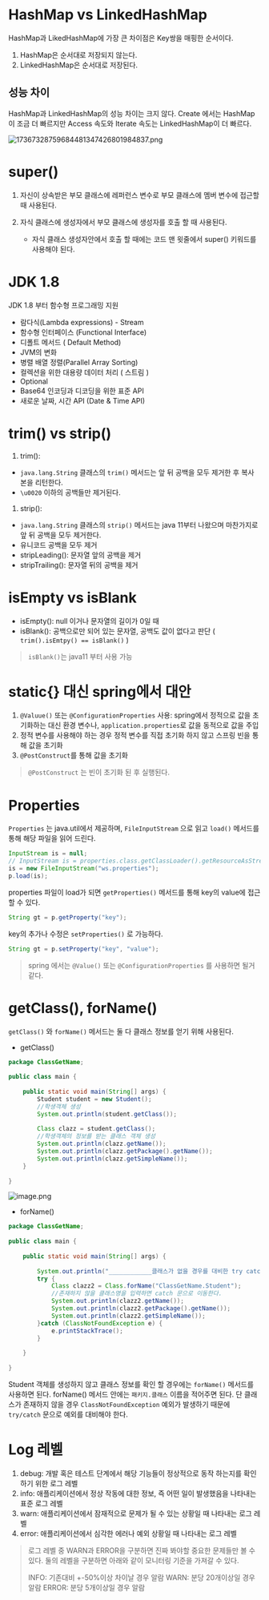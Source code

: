 # HashMap vs LinkedHashMap

HashMap과 LikedHashMap에 가장 큰 차이점은 Key쌍을 매핑한 순서이다.

1. HashMap은 순서대로 저장되지 않는다.
2. LinkedHashMap은 순서대로 저장된다.

## 성능 차이

HashMap과 LinkedHashMap의 성능 차이는 크지 않다. Create 에서는 HashMap이 조금 더 빠르지만 Access 속도와 Iterate 속도는 LinkedHashMap이 더 빠르다.

![17367328759684481347426801984837.png](https://img1.daumcdn.net/thumb/R1280x0/?scode=mtistory2&fname=https%3A%2F%2Ft1.daumcdn.net%2Fcfile%2Ftistory%2F999B523D5D240E7A25)

# super()

1. 자신이 상속받은 부모 클래스에 레퍼런스 변수로 부모 클래스에 멤버 변수에 접근할 때 사용된다.
2. 자식 클래스에 생성자에서 부모 클래스에 생성자를 호출 할 때 사용된다.

    -  자식 클래스 생성자안에서 호출 할 때에는 코드 맨 윗줄에서 super() 키워드를 사용해야 된다.

# JDK 1.8

JDK 1.8 부터 함수형 프로그래밍 지원

- 람다식(Lambda expressions) - Stream
- 함수형 인터페이스 (Functional Interface)
- 디폴트 메서드 ( Default Method)
- JVM의 변화
- 병렬 배열 정렬(Parallel Array Sorting)
- 컬렉션을 위한 대용량 데이터 처리 ( 스트림 )
- Optional
- Base64 인코딩과 디코딩을 위한 표준 API
- 새로운 날짜, 시간 API (Date & Time API)

# trim() vs strip()

1. trim():
- `java.lang.String` 클래스의 `trim()` 메서드는 앞 뒤 공백을 모두 제거한 후 복사본을 리턴한다.
- `\u0020` 이하의 공백들만 제거된다.
1. strip():
- `java.lang.String` 클래스의 `strip()` 메서드는 java 11부터 나왔으며 마찬가지로 앞 뒤 공백을 모두 제거한다.
- 유니코드 공백을 모두 제거
- stripLeading(): 문자열 앞의 공백을 제거
- stripTrailing(): 문자열 뒤의 공백을 제거

# isEmpty vs isBlank

- isEmpty(): null 이거나 문자열의 길이가 0일 때
- isBlank():  공백으로만 되어 있는 문자열, 공백도 값이 없다고 판단 ( `trim().isEmtpy() == isBlank()` )

> `isBlank()`는 java11 부터 사용 가능

# static{} 대신 spring에서 대안

1. `@Valuue()` 또는 `@ConfigurationProperties` 사용: spring에서 정적으로 값을 초기화하는 대신 환경 변수나, `application.properties`로 값을 동적으로 값을 주입
2. 정적 변수를 사용해야 하는 경우 정적 변수를 직접 초기화 하지 않고 스프링 빈을 통해 값을 초기화
3. `@PostConstruct`를 통해 값을 초기화

> `@PostConstruct` 는 빈이 초기화 된 후 실행된다.
>

# Properties

`Properties` 는 java.util에서 제공하며, `FileInputStream` 으로 읽고 `load()` 메서드를 통해 해당 파일을 읽어 드린다.

```java
InputStream is = null;
// InputStream is = properties.class.getClassLoader().getResourceAsStream(fileName)도 가능
is = new FileInputStream("ws.properties");
p.load(is);
```

properties 파일이 load가 되면 `getProperties()` 메서드를 통해 key의 value에 접근할 수 있다.

```java
String gt = p.getProperty("key");
```

key의 추가나 수정은 `setProperties()` 로 가능하다.

```java
String gt = p.setProperty("key", "value");
```

> spring 에서는 `@Value()` 또는 `@ConfigurationProperties` 를 사용하면 될거 같다.
>

# getClass(), forName()

`getClass()` 와 `forName()`  메서드는 둘 다 클래스 정보를 얻기 위해 사용된다.

- getClass()

```java
package ClassGetName;
 
public class main {
 
	public static void main(String[] args) {
		Student student = new Student();
		//학생객체 생성
		System.out.println(student.getClass());
		
		Class clazz = student.getClass();
		//학생객체의 정보를 받는 클래스 객체 생성
		System.out.println(clazz.getName());
		System.out.println(clazz.getPackage().getName());
		System.out.println(clazz.getSimpleName());
	}
 
}
```

![image.png](https://img1.daumcdn.net/thumb/R1280x0/?scode=mtistory2&fname=https%3A%2F%2Fblog.kakaocdn.net%2Fdn%2FkWdGk%2FbtqTKLI1b7I%2FwUKzjpk2WeB78IkKUCq5w1%2Fimg.png)

- forName()

```java
package ClassGetName;
 
public class main {
 
	public static void main(String[] args) {
 
 		System.out.println("____________클래스가 없을 경우를 대비한 try catch 문_______________");
		try {
			Class clazz2 = Class.forName("ClassGetName.Student");
			//존재하지 않을 클래스명을 입력하면 catch 문으로 이동한다.
			System.out.println(clazz2.getName());
			System.out.println(clazz2.getPackage().getName());
			System.out.println(clazz2.getSimpleName());
		}catch (ClassNotFoundException e) {
			e.printStackTrace();
		}
	
	}
 
}
```

Student 객체를 생성하지 않고 클래스 정보를 확인 할 경우에는 `forName()` 메서드를 사용하면 된다.  forName() 메서드 안에는 `패키지.클래스` 이름을 적어주면 된다.  단 클래스가 존재하지 않을 경우 `ClassNotFoundException` 예외가 발생하기 때문에 `try/catch` 문으로 예외를 대비해야 한다.

# Log 레벨

1. debug: 개발 혹은 테스트 단계에서 해당 기능들이 정상적으로 동작 하는지를 확인하기 위한 로그 레벨
2. info: 애플리케이션에서 정상 작동에 대한 정보, 즉 어떤 일이 발생했음을 나타내는 표준 로그 레벨
3. warn: 애플리케이션에서 잠재적으로 문제가 될 수 있는 상황일 때 나타내는 로그 레벨
4. error: 애플리케이션에서 심각한 에러나 예외 상황일 때 나타내는 로그 레벨

> 로그 레벨 중 WARN과 ERROR을 구분하면 진짜 봐야할 중요한 문제들만 볼 수 있다.
둘의 레벨을 구분하면 아래와 같이 모니터링 기준을 가져갈 수 있다.
>
>
> INFO: 기존대비 +-50%이상 차이날 경우 알람
> WARN: 분당 20개이상일 경우 알람
> ERROR: 분당 5개이상일 경우 알람
>
